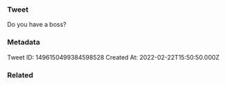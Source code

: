 ### Tweet
Do you have a boss?

### Metadata
Tweet ID: 1496150499384598528
Created At: 2022-02-22T15:50:50.000Z

### Related

